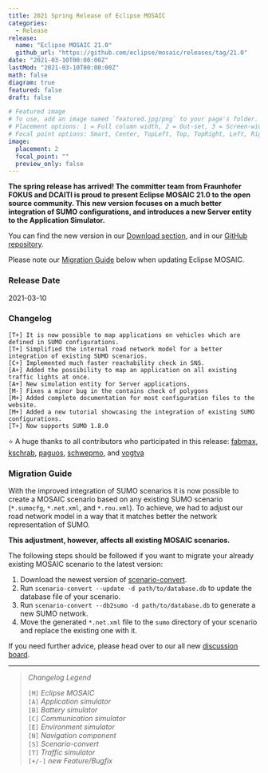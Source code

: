 ```yaml
---
title: 2021 Spring Release of Eclipse MOSAIC
categories:
  - Release
release:
  name: "Eclipse MOSAIC 21.0"
  github_url: "https://github.com/eclipse/mosaic/releases/tag/21.0"
date: "2021-03-10T00:00:00Z"
lastMod: "2021-03-10T00:00:00Z"
math: false
diagram: true
featured: false
draft: false

# Featured image
# To use, add an image named `featured.jpg/png` to your page's folder.
# Placement options: 1 = Full column width, 2 = Out-set, 3 = Screen-width
# Focal point options: Smart, Center, TopLeft, Top, TopRight, Left, Right, BottomLeft, Bottom, BottomRight
image:
  placement: 2
  focal_point: ""
  preview_only: false
---
```


**The spring release has arrived! The committer team from Fraunhofer FOKUS and DCAITI is proud to present Eclipse MOSAIC 21.0 to the open source community. 
This new version focuses on a much better integration of SUMO configurations, and introduces a new Server entity to the Application Simulator.**

You can find the new version in our [Download section](/download), and in our [GitHub repository](https://github.com/eclipse/mosaic).

Please note our [Migration Guide](#migration-guide) below when updating Eclipse MOSAIC.

### Release Date
2021-03-10

### Changelog

```shell
[T+] It is now possible to map applications on vehicles which are defined in SUMO configurations. 
[T+] Simplified the internal road network model for a better integration of existing SUMO scenarios.
[C+] Implemented much faster reachability check in SNS.
[A+] Added the possibility to map an application on all existing traffic lights at once.   
[A+] New simulation entity for Server applications. 
[M-] Fixes a minor bug in the contains check of polygons
[M+] Added complete documentation for most configuration files to the website.
[M+] Added a new tutorial showcasing the integration of existing SUMO configurations.
[T+] Now supports SUMO 1.8.0
```

:star: A huge thanks to all contributors who participated in this release:
[ <i class="fab fa-github"></i> fabmax](https://github.com/fabmax),
[ <i class="fab fa-github"></i> kschrab](https://github.com/kschrab),
[ <i class="fab fa-github"></i> paguos](https://github.com/paguos),
[ <i class="fab fa-github"></i> schwepmo](https://github.com/schwepmo), and 
[ <i class="fab fa-github"></i> vogtva](https://github.com/vogtfa)

### Migration Guide  

With the improved integration of SUMO scenarios it is now possible to create a MOSAIC scenario based on any
existing SUMO scenario (`*.sumocfg`, `*.net.xml`, and `*.rou.xml`). To achieve, we had to adjust our 
road network model in a way that it matches better the network representation of SUMO. 

**This adjustment, however, affects all existing MOSAIC scenarios.**

The following steps should be followed if you want to migrate your already existing MOSAIC scenario to the latest version:

1. Download the newest version of [scenario-convert](https://www.dcaiti.tu-berlin.de/research/simulation/download).
2. Run `scenario-convert --update -d path/to/database.db` to update the database file of your scenario.
3. Run `scenario-convert --db2sumo -d path/to/database.db` to generate a new SUMO network.
4. Move the generated `*.net.xml` file to the `sumo` directory of your scenario and replace the existing one with it.

If you need further advice, please head over to our all new [discussion board](https://github.com/eclipse/mosaic/discussions). 


---

> _Changelog Legend_
>   
> `[M]` _Eclipse MOSAIC_\
> `[A]` _Application simulator_\
> `[B]` _Battery simulator_\
> `[C]` _Communication simulator_\
> `[E]` _Environment simulator_\
> `[N]` _Navigation component_\
> `[S]` _Scenario-convert_\
> `[T]` _Traffic simulator_\
> `[+/-]` _new Feature/Bugfix_